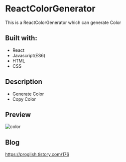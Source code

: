 # ReactColorGenerator

This is a ReactColorGenerator which can generate Color

## Built with: 
 
- React
- Javascript(ES6)  
- HTML
- CSS      

## Description 

- Generate Color
- Copy Color


## Preview 
![color](https://user-images.githubusercontent.com/65179725/122925996-5b02b980-d3a2-11eb-839e-76ada35f74b5.png)
  
## Blog

https://proglish.tistory.com/176


